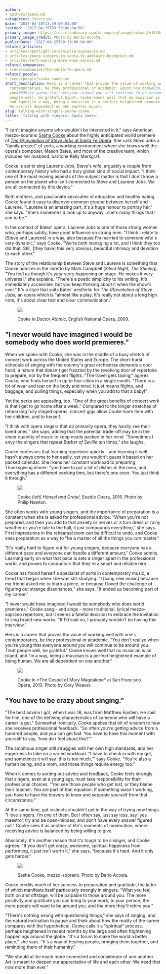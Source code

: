 ```yaml
---
author:
- authors/jenna.md
categories: Interview
date: "2017-04-18T13:59:00-04:00"
lastmod: "2017-04-25T09:39:00-04:00"
primary_image: https://res.cloudinary.com/schmopera/image/upload/v1545409169/media/webhook-uploads/1492542568990/2017-04-19---Square---SASHA_COOKE_pc_Dario_Acosta.jpg.jpg
primary_image_credit: Photo by Dario Acosta.
publishDate: "2017-04-25T09:39:00-04:00"
related_articles:
- articles/spotlight-on-danielle-buonaiuto.md
- articles/young-singers-in-santa-fe-adelaide-boedecker.md
- articles/left-wanting-more-enos-marnie.md
related_companies:
- scene/companies/the-santa-fe-opera.md
related_people:
- scene/people/sasha-cooke.md
short_description: Hers is a career that proves the value of working well with one&#039;s
  contemporaries, be they professional or academic. &quot;You don&#039;t realize when
  you&#039;re young that everyone around you will continue to be around you. Treat
  people well, be grateful.&quot; Cooke knows well that no musician is an island,
  and &quot;in a way, being a musician is a perfect heightened example of being human.
  We are all dependent on one another.&quot;
slug: talking-with-singers-sasha-cooke
title: 'Talking with singers: Sasha Cooke'
---
```


"I can't imagine anyone who wouldn't be interested in it," says American mezzo-soprano [Sasha Cooke](/scene/people/sasha-cooke/) about the highly anticipated world premiere of [*The (R)evolution of Steve Jobs* at Santa Fe Opera](https://www.santafeopera.org/operas-and-ticketing/the-revolution-of-steve-jobs). She calls *Steve Jobs* a "family project" of sorts, a working environment where she knows well the opera's composer, Mason Bates, and most of the creative team, which includes her husband, baritone Kelly Markgraf. 

Cooke is set to sing Laurene Jobs, Steve's wife, arguably a couple from contemporary history who had a truly global kind of social impact. "I think one of the most moving aspects of the subject matter is that I don't know a person on the planet who isn't connected to Steve and Laurene Jobs. We are all connected by this device."

Both mothers, and passionate advocates of education and healthy eating, Cooke found it easy to discover common ground between herself and Laurene. "Laurene is an amazing part, it's a huge honour to portray her," she says. "She's someone I'd look up to anyway...she's many things that I aim to be." 

In the context of Bates' opera, Laurene Jobs is one of those strong women who, perhaps subtly, have great influence on strong men. "I think I relate to [Steve and Laurene] in a way, also because I'm married to someone who's very dynamic," says Cooke. "We're both managing a lot, and I think they too did that. Still, [they have] this very obvious, beautiful intimacy and devotion to each other."

The story of the relationship between Steve and Laurene is something that Cooke admires in the libretto by Mark Campbell (*Silent Night*, *The Shining*). "You feel as though it's *your* story happening on stage. He makes it very universal," she explains. "There's a poetic simplicity to his writing. It's immediately accessible, but you keep thinking about it when the show's over." It's a style that suits Bates' aesthetic for *The (R)evolution of Steve Jobs*, an opera which is "almost like a play. It's really not about a long high note, it's about clear text and clear communication."

<figure data-type="image">

![](https://res.cloudinary.com/schmopera/image/upload/v1545409169/media/webhook-uploads/1492541179914/2017-04-18---Cooke-Atomic-ENO.jpg.jpg)<figcaption>Cooke in *Doctor Atomic*, English National Opera, 2009.</figcaption>
</figure>

## "I never would have imagined I would be somebody who does world premieres."

When we spoke with Cooke, she was in the middle of a busy stretch of concert work across the United States and Europe. The short-burst schedule of singing with the country's great orchestras demands a cool head, a nature that doesn't get frazzled by the revolving door of repertoire to prepare, nor by the frequent flights. "The travel gets taxing," agrees Cooke, who finds herself in up to four cities in a single month. "There is a lot of wear and tear on the body and mind. It just means flights, and baggage, and pulling things, especially when you add to that a baby!" 

Yet the perks are appealing, too. "One of the great benefits of concert work is that I get to go home after a week." Compared to the longer stretches of rehearsing fully staged operas, concert gigs allow Cooke more time with her children, and to herself. 

"I think with opera singers that do primarily opera, they hardly see their loved ones," she says, adding that the potential trade-off may be in the sheer quantity of music to keep neatly packed in her mind. "Sometimes I envy the singers that repeat *Barber of Seville* ten times," she laughs.

Cooke confesses that learning repertoire quickly - and learning it well - hasn't always come to her easily, yet you wouldn't guess it based on her packed calendar. She likens her constant workload to preparing Thanksgiving dinner: "you have to put a lot of dishes in the oven, and everything has a different cooking time, but there's one oven. You just think it through."

<figure data-type="image">

![](https://res.cloudinary.com/schmopera/image/upload/v1545409169/media/webhook-uploads/1492541197288/2017-04-19---Cooke-Hansel-Seattle.jpg.jpg)<figcaption>Cooke (left) *Hänsel and Gretel*, Seattle Opera, 2016. Photo by Philip Newton.</figcaption>
</figure>

She often works with young singers, and the importance of preparation is a constant when she is asked for professional advice. "When you're not prepared, and then you add to that anxiety or nerves or a torn dress or rainy weather or you're late to the hall, it just compounds everything," she says. First impressions in the rehearsal room can be difficult to undo, and Cooke sees preparation as a way to "be a master of all the things you *can* master."

"It's really hard to figure out for young singers, because everyone has a different pace and everyone can handle a different amount," Cooke admits. Learning early on what that pace is sets a singer apart in the professional world, and proves to conductors that they're a smart and reliable hire.

Cooke has found herself a specialist of sorts in contemporary music, a trend that began when she was still studying. "I [sang new music] because my friend asked me to learn a piece, or because I loved the challenge of figuring out strange dissonances," she says. "It ended up becoming part of my career." 

"I never would have imagined I would be somebody who does world premieres." Cooke sang - and sings - more traditional, lyrical mezzo-soprano repertoire, but it seems a fateful decision to embrace the invitation to sing brand new works. "If I'd said no, I probably wouldn't be having this interview."

Hers is a career that proves the value of working well with one's contemporaries, be they professional or academic. "You don't realize when you're young that everyone around you will continue to be around you. Treat people well, be grateful." Cooke knows well that no musician is an island, and "in a way, being a musician is a perfect heightened example of being human. We are all dependent on one another."

<figure data-type="image">

![](https://res.cloudinary.com/schmopera/image/upload/v1545409169/media/webhook-uploads/1492541188190/2017-04-19---Cooke-Magdalene-SFO.jpg.jpg)
<figcaption>Cooke in *The Gospel of Mary Magdalene* at San Francisco Opera, 2013. Photo by Cory Weaver.</figcaption>
</figure>

## "You have to be crazy about singing."

"The best advice I got, when I was 18, was from Matthew Epstein. He said for him, one of the defining characteristics of someone who will have a career is gut." Somewhat ironically, Cooke applies that bit of wisdom to how she receives professional feedback. "So often you're getting advice from a hundred people, and you can get lost. You have to have this moment with yourself to say, 'how do *I* feel about this?'"

The ambitious singer still struggles with her own high standards, and her eagerness to take on a varied workload. "I have to check in with my gut, and sometimes it will say 'this is too much,'" says Cooke. "You're also a human being, and a mom, and those things require energy too."

When it comes to sorting out advice and feedback, Cooke feels strongly that singers, even at a young age, must take responsibility for their professional choices. "You see those people who get lost, or they blame their teacher. *You* are part of that equation; if something wasn't working, you have to have the bravery to know and separate yourself from that circumstance."

At the same time, gut instincts shouldn't get in the way of trying new things. "I love singers, I'm one of them. But I often say, just say less, say 'yes maestro', try and be open-minded, and don't have every answer figured out." Cooke sees it as another of life's moments of moderation, where receiving advice is balanced by being willing to give.

Absolutely, it's another reason that it's tough to be a singer, and Cooke agrees. "If you don't get crazy, awesome, spiritual happiness from performing, it just isn't worth it," she says, "because it's hard. And it only gets harder."

<figure data-type="image">

![](https://res.cloudinary.com/schmopera/image/upload/v1545409169/media/webhook-uploads/1492727361060/2017-04-19---Sasha-Cooke---Acosta.jpg.jpg)
<figcaption>Sasha Cooke, mezzo-soprano. Photo by Dario Acosta.</figcaption>
</figure>

Cooke credits much of her success to preparation and gratitude, the latter of which manifests itself particularly strongly in singers. "What you feel, both on and offstage, will be palpable to those around you. The more positivity and gratitude you can bring to your work, to your person, the more people will want to be around you, and the more they'll rehire you."

"There's nothing wrong with questioning things," she says of singing, and the natural inclination to pause and think about how the reality of the career compares with the hypothetical. Cooke calls it a "spiritual" process, perhaps heightened in recent months by the large and often frightening happenings around the globe. "It's a forum to make the world a better place," she says. "It's a way of healing people, bringing them together, and reminding them of their humanity."

"We should all be much more connected and considerate of one another. Art is meant to deepen our appreciation of life and each other. We need that now more than ever."

